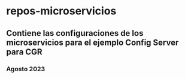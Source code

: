 # repos-microservicios
## Contiene las configuraciones de los microservicios para el ejemplo Config Server para CGR
### Agosto 2023
